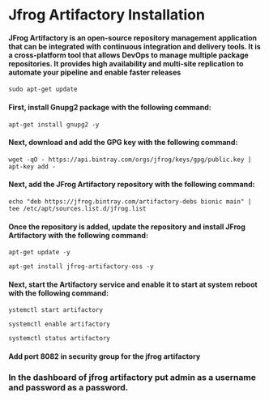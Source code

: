 # Jfrog Artifactory Installation

#### JFrog Artifactory is an open-source repository management application that can be integrated with continuous integration and delivery tools. It is a cross-platform tool that allows DevOps to manage multiple package repositories. It provides high availability and multi-site replication to automate your pipeline and enable faster releases
```
sudo apt-get update 
```
#### First, install Gnupg2 package with the following command:
```
apt-get install gnupg2 -y
```

#### Next, download and add the GPG key with the following command:
```
wget -qO - https://api.bintray.com/orgs/jfrog/keys/gpg/public.key | apt-key add -
```
#### Next, add the JFrog Artifactory repository with the following command:
```
echo "deb https://jfrog.bintray.com/artifactory-debs bionic main" | tee /etc/apt/sources.list.d/jfrog.list
```
#### Once the repository is added, update the repository and install JFrog Artifactory with the following command:
```
apt-get update -y
```
```
apt-get install jfrog-artifactory-oss -y
```

#### Next, start the Artifactory service and enable it to start at system reboot with the following command:
```
ystemctl start artifactory
```
```
systemctl enable artifactory
```
```
systemctl status artifactory
```


#### Add port 8082 in security group for the jfrog artifactory 

### In the dashboard of jfrog artifactory put admin as a username and password as a password. 
